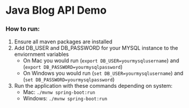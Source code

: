 # Java Blog API Demo

### How to run:

1. Ensure all maven packages are installed
2. Add DB_USER and DB_PASSWORD for your MYSQL instance to the enviornment variables
   - On Mac you would run (`export DB_USER=yourmysqlusername`) and (`export DB_PASSWORD=yourmysqlpassword`)
   - On Windows you would run (`set DB_USER=yourmysqlusername`) and (`set DB_PASSWORD=yourmysqlpassword`)
3. Run the application with these commands depending on system:
   - Mac: `./mvnw spring-boot:run`
   - Windows: `./mvnw spring-boot:run`
